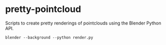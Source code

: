 # pretty-pointcloud
Scripts to create pretty renderings of pointclouds using the Blender Python API. 

```
blender --background --python render.py
```
